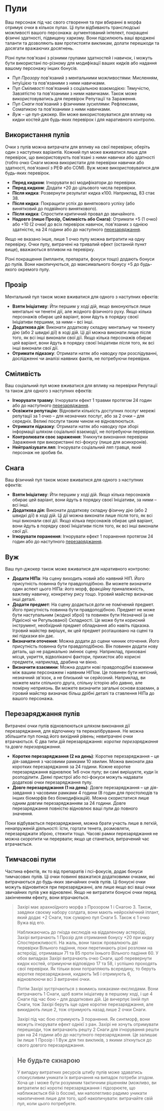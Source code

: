 # Пули

Ваш персонаж під час свого створення та при вбиранні в морфа отримує очки в кількох пулах. Ці пули відбивають транслюдські можливості вашого персонажа: аугментований інтелект, покращені фізичні здатності, підвищену харизму. Вони підсилюють ваші вроджені таланти та дозволяють вам протистояти викликам, долати перешкоди та досягати вражаючих досягнень.

Різні пули пов'язані з різними групами здатностей і навичок, і можуть бути використані по-різному для модифікації ваших кидків або надання вашому персонажу інших бонусів.

- Пул _Прозору_ пов'язаний з ментальними можливостями: Мисленням, Інтуїцією та пов'язаними з ними навичками.
- Пул _Сміливості_ пов'язаний з соціальною взаємодією: Тямучістю, Завзятістю та пов'язаними з ними навичками. Також може використовуватись для перевірок Репутації та Зараження.
- Пул _Снаги_ пов'язаний з фізичними зусиллями: Рефлексами, Соматикою та пов'язаними з ними навичками.
- _Вуж_ – це пул-джокер. Він може використовуватися для впливу на кидки костей для будь-яких перевірок і для наративного контролю.

## Використання пулів

Очки з пулів можна витрачати для впливу на свої перевірки; оберіть один з наступних варіантів. Кожний пул може вживатися лише для перевірок, що використовують пов'язані з ними навички або здатності (тобто очко Снаги можна використати для перевірки навички або здатності, пов'язаної з РЕФ або СОМ). Вуж може використовуватися для будь-яких перевірок.

- **Перед кидком**: Ігнорувати всі модифікатори до перевірки.
- **Перед кидком**: Додати +20 до цільового числа перевірки.
- **Після кидка**: Розвернути результат кидка к100. Наприклад, 83 стає 38.
- **Після кидка**: Покращити успіх до виняткового успіху (або винятковий до подвійного виняткового).
- **Після кидка**: Спростити критичний провал до звичайного.
- **Надовго (лише Прозір, Сміливість або Снага)**: Отримати +5 (1 очко) або +10 (2 очки) до всіх перевірок навичок, пов'язаних з однією здатністю, на 24 години або до наступного [перезаряджання](#Перезаряджання-пулів).

Якщо не вказано інше, лише 1 очко пулу можна витратити на одну перевірку. Очки пулу, витрачені на тривалий ефект (останній пункт вище), вважаються впливом на перевірку.

Різні покращення (імпланти, препарати, фокуси тощо) додають бонуси до пулів. Вони накопичуються, до максимального бонусу +5 до будь-якого окремого пулу.

## Прозір

Ментальний пул також може вживатися для одного з наступних ефектів:

- **Взяти Ініціативу**: Йти першим у ході дій, якщо виконуються лише ментальні чи тенетні дії, але жодного фізичного руху. Якщо кілька персонажів обирає цей варіант, вони йдуть в порядку своєї Ініціативи першими, за ними – всі інші.
- **Додаткова дія**: Виконати додаткову складну ментальну чи тененту дію (або 2 швидкі дії) в ході дій. Ці дії можна виконати лише після того, як всі інші виконали свої дії. Якщо кілька персонажів обирає цей варіант, вони йдуть в порядку своєї Ініціативи _після_ того, як всі інші виконали свої дії.
- **Отримати підказку**: Отримати натяк або наводку при розслідуванні, дослідженні чи аналізі наявних фактів, не потребуючи перевірки.

## Сміливість

Ваш соціальний пул може вживатися для впливу на перевірки Репутації та також для одного з наступних ефектів:

- **Ігнорувати травму**: Ігнорувати ефект 1 травми протягом 24 годин або до наступного [перезаряджання](#Перезаряджання-пулів).
- **Освіжити репутацію**: Відновити кількість доступних послуг мережі репутації за 1 очко – для незначних послуг, або за 2 очки – для середніх. Великі послуги таким чином не відновлюються.
- **Отримати підказку**: Отримати натяк або наводку при зборі інформації шляхом соціальної взаємодії, не потребуючи перевірки.
- **Контролювати своє зараження**: Уникнути виконання перевірки Зараження при використанні псі-фокусу (лише для асинхронів).
- **Нейтралізувати ляп**: Ігнорувати соціальний ляп гравця, який персонаж не зробив би.

## Снага

Ваш фізичний пул також може вживатися для одного з наступних ефектів:

- **Взяти Ініціативу**: Йти першим у ході дій. Якщо кілька персонажів обирає цей варіант, вони йдуть в порядку своєї Ініціативи, за ними – всі інші.
- **Додаткова дія:** Виконати додаткову складну фізичну дію (або 2 швидкі дії) в ході дій. Ці дії можна виконати лише після того, як всі інші виконали свої дії. Якщо кілька персонажів обирає цей варіант, вони йдуть в порядку своєї Ініціативи після того, як всі інші виконали свої дії.
- **Ігнорувати поранення**: Ігнорувати ефект 1 поранення протягом 24 годин або до наступного [перезаряджання](#Перезаряджання-пулів).

## Вуж

Ваш пул-джокер також може вживатися для наративного контролю:

- **Додати НІПа**: На сцену виходить новий або наявний НІП. Його присутність повинна бути правдоподібною. Ви можете визначити один аспект цього НІПа: його морф, фракційну приналежність, важливу навичку, конкретну рису тощо. Ігровий майстер визначає інші деталі.
- **Додати предмет**: На сцену додається доти не помічений предмет. Його присутність повинна бути правдоподібною. Предмет не може бути наступальним (жодної зброї) та повинен бути Незначної (а не Рідкісної чи Регульованої) Складності. Це може бути корисний інструмент, необхідний предмет обладнання або навіть підказка. Ігровий майстер вирішує, як цей предмет розташовано на сцені та які підказки він дає.
- **Визначити оточення**: Можна додати до сцени чинник оточення. Його присутність повинна бути правдоподібною. Він повинен додати нову деталь, що не радикально змінює сцену. Наприклад, приховані місця, укриття, відволікаючі фактори, прихисток або корисні предмети, наприклад, драбина чи вікно.
- **Визначити взаємини**: Можна додати нові правдоподібні взаємини між вашим персонажем і наявним НІПом. Це повинен бути нетісний, незначний зв'язок, а не близький чи серйозний. Наприклад, ви можете мати спільного друга, спільну історію або давню, але помірну неприязнь. Ви можете визначити загальні основи взаємин, а ігровий майстер визначає більш дрібні деталі та ставлення НІПа до вашого персонажа.

## Перезаряджання пулів

Витрачені очки пулів відновлюються шляхом виконання дії перезаряджання, для відпочинку та перекалібрування. Не можна збільшити пул понад його вихідний рівень; невитрачені очки втрачаються. Є два типи дій перезаряджання: _коротке перезаряджання_ та _довге перезаряджання_.

- **Коротке перезаряджання (2 на день)**: Коротке перезаряджання – це дія-завдання з часовими рамками 10 хвилин. Можна виконати два коротких перезаряджання за 24 години. Кожне коротке перезаряджання відновлює 1к6 очок пулу; ви самі вирішуєте, куди їх розподілити. Деякі пристрої або псі-фокуси можуть надавати додаткові очки перезаряджання пулу.
- **Довге перезаряджання (1 на день)**: Довге перезаряджання – це дія-завдання з часовими рамками 4 години (8 годин для простолюдів та інших біоморфів без біомодифікацій). Можна скористатися лише одним довгим перезаряджанням за 24 години. Довге перезаряджання повністю відновлює ваші пули до повного значення.

Поки відбувається перезаряджання, можна брати участь лише в легкій, ненапруженій діяльності: їсти, гортати тенета, розмовляти, перезаряджати зброю, стежити тощо. Часові рамки перезаряджання не можна скоротити чи перервати; якщо це станеться, витрачений час втрачається.

## Тимчасові пули

Частина ефектів, як то від препаратів і псі-фокусів, додає бонуси тимчасових пулів. Ці очки повинні вважатися додатковими очками, які витрачаються до будь-яких звичайних очків пулів. Ці бонусні очки можуть відновитися при перезаряджанні, але лише якщо всі ваші очки звичайних пулів уже відновлені. Якщо не витратити бонусні очки перед закінченням ефекту, вони втрачаються.

<blockquote>

Захірі має арахноїдного морфа з Прозором 1 і Снагою 3. Також, завдяки своєму набору солдата, вони мають нейрохімічний іплант, який додає +2 Снаги, тож сумарно пул Снаги 5. Також є 1 очко Вужа від его.

Наближаючись до гнізда екслюдів на віддаленому астероїді, Захірі витрачають 1 Прозір для отримання бонусу +20 при кидку Спостережливості. На жаль, вони також провалюють дві перевірки Вільного падіння, поки перетинають різні розломи на астероїді, отримавши 71 та 85 проти їхнього Вільного падіння 60. У обох випадках Захірі витрачають очко Снаги, щоб перевернути кидок костей, отримуючи відповідно 17 та 58, і успішно проходять свої перевірки. Як тільки вони потрапляють всередину, то беруть коротке перезаряджання, кидають 1к6 і отримують 6, відновлюючи всі 3 витрачені очки.

Потім Захірі зустрічаються з якимись хижаками-екслюдами. Вони витрачають 1 Снаги, щоб взяти ініціативу в першому ході, і ще 4 Снаги під час бою – для додаткових дій. Це вичерпує їхній пул Снаги, тож Захірі беруть іще одне коротке перезаряджання, але викидають лише 2, тож отримують назад лише 2 очки Снаги.

Захірі під час бою отримують 3 поранення. Як синтморф, вони можуть ігнорувати ефект однієї з ран. Захірі не хочуть отримувати перешкоди, тож витрачають решту 2 Снаги для ігнорування решти ран на 24 години або до наступного перезаряджання. Це залишає їм лише 1 Прозір і 1 Вуж для тих викликів, з якими зіткнуться до свого довгого перезаряджання.

</blockquote>

<blockquote>

## Не будьте скнарою

У випадку витратних ресурсів штибу пулів може здаватись спокусливим уникати їх витрачання на випадок потреби згодом. Хоча це і може бути розумним тактичним рішенням (можливо, ви витратили всі короткі перезаряджання і підозрюєте, що наближається бій із босом), ми наполегливо радимо уникати накопичення лише для того, щоб накопичувати: витрачайте свій пул, коли цього потребуєте.

</blockquote>
